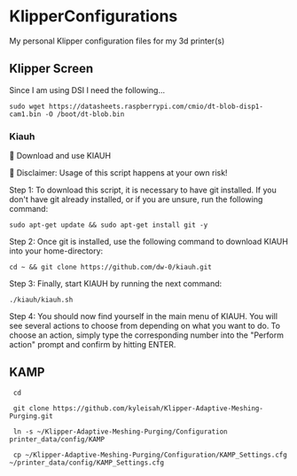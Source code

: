 # KlipperConfigurations
My personal Klipper configuration files for my 3d printer(s)

## Klipper Screen
Since I am using DSI I need the following...
```cli
sudo wget https://datasheets.raspberrypi.com/cmio/dt-blob-disp1-cam1.bin -O /boot/dt-blob.bin
```
### Kiauh
💾 Download and use KIAUH

📢 Disclaimer: Usage of this script happens at your own risk!

Step 1:
    To download this script, it is necessary to have git installed. If you don't have git already installed, or if you are unsure, run the following command:
```
sudo apt-get update && sudo apt-get install git -y
```
Step 2:
    Once git is installed, use the following command to download KIAUH into your home-directory:
```
cd ~ && git clone https://github.com/dw-0/kiauh.git
```
Step 3:
    Finally, start KIAUH by running the next command:
```
./kiauh/kiauh.sh
```
Step 4:
    You should now find yourself in the main menu of KIAUH. You will see several actions to choose from depending on what you want to do. To choose an action, simply type the corresponding number into the "Perform action" prompt and confirm by hitting ENTER.

## KAMP
```
 cd
 
 git clone https://github.com/kyleisah/Klipper-Adaptive-Meshing-Purging.git
 
 ln -s ~/Klipper-Adaptive-Meshing-Purging/Configuration printer_data/config/KAMP

 cp ~/Klipper-Adaptive-Meshing-Purging/Configuration/KAMP_Settings.cfg ~/printer_data/config/KAMP_Settings.cfg
```
